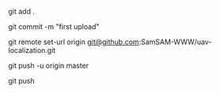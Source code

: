git add .

git commit -m "first upload"

git remote set-url origin git@github.com:SamSAM-WWW/uav-localization.git

git push -u origin master

git push
